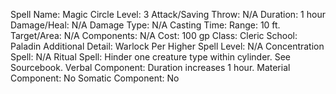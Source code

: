 
Spell Name: Magic Circle
Level: 3
Attack/Saving Throw: N/A
Duration: 1 hour
Damage/Heal: N/A
Damage Type: N/A
Casting Time: 
Range: 10 ft.
Target/Area: N/A
Components: N/A
Cost: 100 gp
Class: Cleric
School:  Paladin
Additional Detail:  Warlock
Per Higher Spell Level: N/A
Concentration Spell: N/A
Ritual Spell: Hinder one creature type within cylinder.  See Sourcebook.
Verbal Component: Duration increases 1 hour.
Material Component: No
Somatic Component: No

